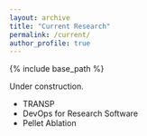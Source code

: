```yaml
---
layout: archive
title: "Current Research"
permalink: /current/
author_profile: true
---
```


{% include base_path %}

Under construction.

* TRANSP
* DevOps for Research Software
* Pellet Ablation
